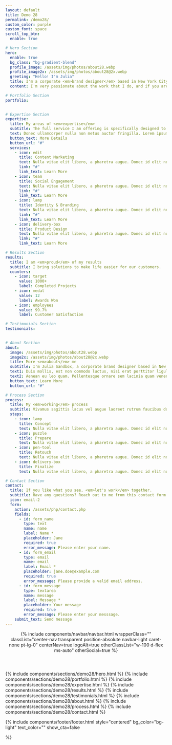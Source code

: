 ```yaml
---
layout: default
title: Demo 28
permalink: /demo28/
custom_color: purple
custom_font: space
scroll_top_btn:
  enable: true

# Hero Section
hero:
  enable: true
  bg_class: "bg-gradient-blend"
  profile_image: /assets/img/photos/about28.webp
  profile_image2x: /assets/img/photos/about28@2x.webp
  greeting: "Hello! I'm Julia"
  title: I'm a corporate <em>brand designer</em> based in New York City.
  content: I'm very passionate about the work that I do, and if you are curious you can find my works on <a href="#" class="hover" style="color var(--bs-dribbble);">Dribbble</a>, my portfolio on <a href="#" class="hover" style="color var(--bs-behance);">Behance</a>, and my shots on <a href="#" class="hover" style="color var(--bs-instagram);">Instagram</a>.

# Portfolio Section
portfolio:
  

# Expertise Section
expertise:
  title: My areas of <em>expertise</em>
  subtitle: The full service I am offering is specifically designed to meet your business needs.
  text: Donec ullamcorper nulla non metus auctor fringilla. Lorem ipsum dolor sit amet, consectetur adipiscing elit. Nullam quis risus eget urna mollis ornare vel eu leo. Nullam quis risus eget urna mollis ornare vel eu leo. Maecenas faucibus mollis elit interdum. Duis mollis, est non commodo luctus, nisi erat ligula magna mollis.
  button_text: More Details
  button_url: "#"
  services:
    - icon: edit
      title: Content Marketing
      text: Nulla vitae elit libero, a pharetra augue. Donec id elit non mi porta gravida.
      link: "#"
      link_text: Learn More
    - icon: team
      title: Social Engagement
      text: Nulla vitae elit libero, a pharetra augue. Donec id elit non mi porta gravida.
      link: "#"
      link_text: Learn More
    - icon: lamp
      title: Identity & Branding
      text: Nulla vitae elit libero, a pharetra augue. Donec id elit non mi porta gravida.
      link: "#"
      link_text: Learn More
    - icon: delivery-box
      title: Product Design
      text: Nulla vitae elit libero, a pharetra augue. Donec id elit non mi porta gravida.
      link: "#"
      link_text: Learn More

# Results Section
results:
  title: I am <em>proud</em> of my results
  subtitle: I bring solutions to make life easier for our customers.
  counters:
    - icon: target
      value: 1000+
      label: Completed Projects
    - icon: medal
      value: 12
      label: Awards Won
    - icon: employees
      value: 99.7%
      label: Customer Satisfaction

# Testimonials Section
testimonials:
  

# About Section
about:
  image: /assets/img/photos/about28.webp
  image2x: /assets/img/photos/about28@2x.webp
  title: More <em>about</em> me
  subtitle: I'm Julia Sandbox, a corporate brand designer based in New York City. I'm very passionate about the work that I do.
  text1: Duis mollis, est non commodo luctus, nisi erat porttitor ligula, eget lacinia odio sem nec elit. Fusce dapibus, tellus ac cursus commodo, tortor mauris condimentum nibh, ut fermentum massa justo sit amet risus. Etiam porta sem malesuada magna mollis euismod. Vestibulum id ligula.
  text2: Aenean eu leo quam. Pellentesque ornare sem lacinia quam venenatis vestibulum. Aenean lacinia bibendum nulla sed consectetur. Curabitur blandit tempus porttitor. Lorem ipsum dolor sit amet, consectetur.
  button_text: Learn More
  button_url: "#"

# Process Section
process:
  title: My <em>working</em> process
  subtitle: Vivamus sagittis lacus vel augue laoreet rutrum faucibus dolor auctor. Fusce dapibus, tellus ac cursus. Aenean eu leo quam.
  steps:
    - icon: lamp
      title: Concept
      text: Nulla vitae elit libero, a pharetra augue. Donec id elit non mi porta gravida.
    - icon: puzzle
      title: Prepare
      text: Nulla vitae elit libero, a pharetra augue. Donec id elit non mi porta gravida.
    - icon: pen-tool
      title: Retouch
      text: Nulla vitae elit libero, a pharetra augue. Donec id elit non mi porta gravida.
    - icon: delivery-box
      title: Finalize
      text: Nulla vitae elit libero, a pharetra augue. Donec id elit non mi porta gravida.

# Contact Section
contact:
  title: If you like what you see, <em>let's work</em> together.
  subtitle: Have any questions? Reach out to me from this contact form and I will get back to you shortly.
  icon: email-2
  form:
    action: /assets/php/contact.php
    fields:
      - id: form_name
        type: text
        name: name
        label: Name *
        placeholder: Jane
        required: true
        error_message: Please enter your name.
      - id: form_email
        type: email
        name: email
        label: Email *
        placeholder: jane.doe@example.com
        required: true
        error_message: Please provide a valid email address.
      - id: form_message
        type: textarea
        name: message
        label: Message *
        placeholder: Your message
        required: true
        error_message: Please enter your messsage.
    submit_text: Send message
---
```

<div class="content-wrapper">
<header class="wrapper bg-gradient-blend">
{% include components/navbar/navbar.html 
    wrapperClass=""
    classList="center-nav transparent position-absolute navbar-light caret-none pt-lg-0"
    centerNav=true
    logoAlt=true
    otherClassList="w-100 d-flex ms-auto"
    otherSocial=true
%}
</header>
<!-- /header -->

{% include components/sections/demo28/hero.html %}
{% include components/sections/demo28/portfolio.html %}
{% include components/sections/demo28/expertise.html %}
{% include components/sections/demo28/results.html %}
{% include components/sections/demo28/testimonials.html %}
{% include components/sections/demo28/about.html %}
{% include components/sections/demo28/process.html %}
{% include components/sections/demo28/contact.html %}

</div>

{% include components/footer/footer.html 
  style="centered" 
  bg_color="bg-light"
  text_color=""
  show_cta=false
  
%}
